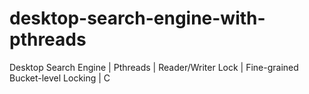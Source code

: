 # desktop-search-engine-with-pthreads
Desktop Search Engine | Pthreads | Reader/Writer Lock | Fine-grained Bucket-level Locking | C

